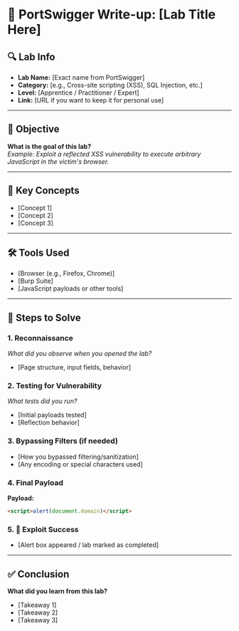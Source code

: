 # 🧾 PortSwigger Write-up: [Lab Title Here]

## 🔍 Lab Info
- **Lab Name:** [Exact name from PortSwigger]
- **Category:** [e.g., Cross-site scripting (XSS), SQL Injection, etc.]
- **Level:** [Apprentice / Practitioner / Expert]
- **Link:** [URL if you want to keep it for personal use]

---

## 🎯 Objective
**What is the goal of this lab?**  
_Example: Exploit a reflected XSS vulnerability to execute arbitrary JavaScript in the victim's browser._

---

## 🧠 Key Concepts
- [Concept 1]
- [Concept 2]
- [Concept 3]

---

## 🛠️ Tools Used
- [Browser (e.g., Firefox, Chrome)]
- [Burp Suite]
- [JavaScript payloads or other tools]

---

## 🧪 Steps to Solve

### 1. Reconnaissance
_What did you observe when you opened the lab?_  
- [Page structure, input fields, behavior]

### 2. Testing for Vulnerability
_What tests did you run?_  
- [Initial payloads tested]
- [Reflection behavior]

### 3. Bypassing Filters (if needed)
- [How you bypassed filtering/sanitization]
- [Any encoding or special characters used]

### 4. Final Payload
**Payload:**  
```html
<script>alert(document.domain)</script>
```

### 5. 🧨 Exploit Success

- [Alert box appeared / lab marked as completed]


---

## ✅ Conclusion

**What did you learn from this lab?**
- [Takeaway 1]
- [Takeaway 2]
- [Takeaway 3]